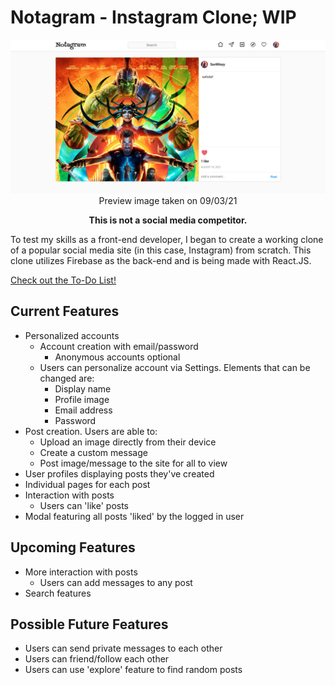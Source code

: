 # Notagram - Instagram Clone; WIP

<div align="center">

![Preview](/src/images/preview2.png "Preview")
Preview image taken on 09/03/21

**This is not a social media competitor.**</div>

To test my skills as a front-end developer, I began to create a working clone of a popular social media site (in this case, Instagram) from scratch. This clone utilizes Firebase as the back-end and is being made with React.JS.

[Check out the To-Do List!](https://github.com/savwiley/mockSite/issues/1)

## Current Features

* Personalized accounts
  * Account creation with email/password
    * Anonymous accounts optional
  * Users can personalize account via Settings. Elements that can be changed are:
    * Display name
    * Profile image
    * Email address
    * Password
* Post creation. Users are able to:
  * Upload an image directly from their device
  * Create a custom message
  * Post image/message to the site for all to view
* User profiles displaying posts they've created
* Individual pages for each post
* Interaction with posts
  * Users can 'like' posts
* Modal featuring all posts 'liked' by the logged in user

## Upcoming Features

* More interaction with posts
  * Users can add messages to any post
* Search features

## Possible Future Features

* Users can send private messages to each other
* Users can friend/follow each other
* Users can use 'explore' feature to find random posts
